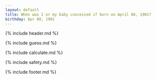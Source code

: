 ```yaml
---
layout: default
title: When was I or my baby conceived if born on April 08, 1901?
birthday: Apr 08, 1901
---
```


{% include header.md %}

{% include guess.md %}

{% include calculate.md %}

{% include safety.md %}

{% include footer.md %}



